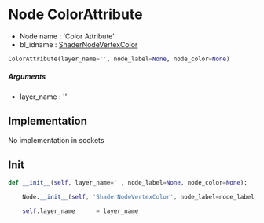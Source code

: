 # Node ColorAttribute

- Node name : 'Color Attribute'
- bl_idname : [ShaderNodeVertexColor](https://docs.blender.org/api/current/bpy.types.ShaderNodeVertexColor.html)


``` python
ColorAttribute(layer_name='', node_label=None, node_color=None)
```
##### Arguments

- layer_name : ''

## Implementation

No implementation in sockets

## Init

``` python
def __init__(self, layer_name='', node_label=None, node_color=None):

    Node.__init__(self, 'ShaderNodeVertexColor', node_label=node_label, node_color=node_color)

    self.layer_name      = layer_name
```
